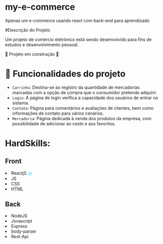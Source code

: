 # my-e-commerce
Apenas um e-commerce usando react com back-end para aprendizado

#Descrição do Projeto

Um projeto de comércio eletrônico está sendo desenvolvido para fins de estudos e desenvolvimento pessoal.

:construction: Projeto em construção :construction:

# :hammer: Funcionalidades do projeto

- `Carrinho`: Destina-se ao registro da quantidade de mercadorias marcadas com a opção de compra que o consumidor pretende adquirir.
- `Login`: A página de login verifica a capacidade dos usuários de entrar no sistema.
- `Contato`: Página para comentários e avaliações de clientes, bem como informações de contato para vários cenários.
- `Mercadoria`: Página dedicada à venda dos produtos da empresa, com possibilidade de adicionar ao cesto e aos favoritos.

# HardSkills:
## Front
  <li>ReactjS  <img align="center" alt="React" height="15" width="16" src="https://raw.githubusercontent.com/devicons/devicon/master/icons/react/react-original.svg"></li> 
  <li>JS</li>
  <li>CSS</>
  <li>HTML</>

## Back
  <li>NodeJS</li> 
  <li> Jsvascript</li> 
  <li>Express</li>
  <li>body-parser</li>
  <li>Rest-Api</>

